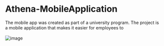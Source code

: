 # Athena-MobileApplication
The mobile app was created as part of a university program.  The project is a mobile application that makes it easier for employees to
</br></br>
![image](https://user-images.githubusercontent.com/100485088/161426814-a70e4b92-ed81-4322-8e11-276c17ac58eb.png)
